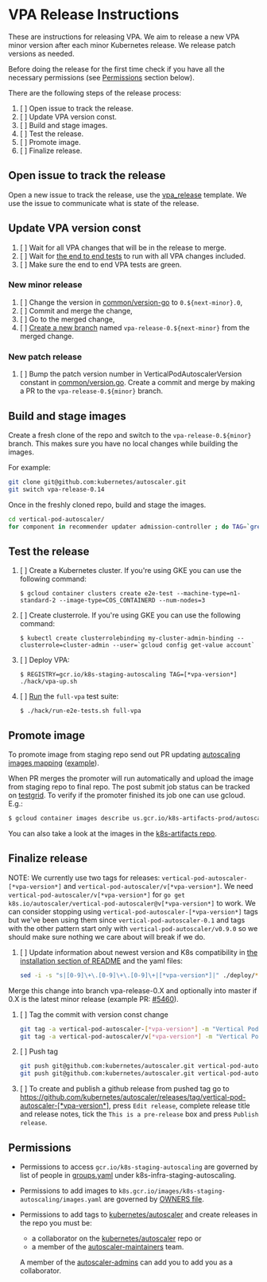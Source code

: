# VPA Release Instructions

These are instructions for releasing VPA. We aim to release a new VPA minor version after each minor Kubernetes release.
We release patch versions as needed.

Before doing the release for the first time check if you have all the necessary permissions (see
[Permissions](#permissions) section below).

There are the following steps of the release process:

1. [ ] Open issue to track the release.
2. [ ] Update VPA version const.
3. [ ] Build and stage images.
4. [ ] Test the release.
5. [ ] Promote image.
6. [ ] Finalize release.

## Open issue to track the release

Open a new issue to track the release, use the [vpa_release](https://github.com/kubernetes/autoscaler/issues/new?&template=vpa_release.md) template.
We use the issue to communicate what is state of the release.

## Update VPA version const

1. [ ] Wait for all VPA changes that will be in the release to merge.
2. [ ] Wait for [the end to end tests](https://k8s-testgrid.appspot.com/sig-autoscaling-vpa) to run with all VPA changes
   included.
3. [ ] Make sure the end to end VPA tests are green.

### New minor release

1. [ ] Change the version in
    [common/version-go](https://github.com/kubernetes/autoscaler/blob/master/vertical-pod-autoscaler/common/version.go)
    to `0.${next-minor}.0`,
2. [ ] Commit and merge the change,
3. [ ] Go to the merged change,
4. [ ] [Create a new branch](https://docs.github.com/en/pull-requests/collaborating-with-pull-requests/proposing-changes-to-your-work-with-pull-requests/creating-and-deleting-branches-within-your-repository) named `vpa-release-0.${next-minor}` from the
    merged change.

### New patch release

1.  [ ] Bump the patch version number in VerticalPodAutoscalerVersion constant in
    [common/version.go](https://github.com/kubernetes/autoscaler/blob/master/vertical-pod-autoscaler/common/version.go).
    Create a commit and merge by making a PR to the `vpa-release-0.${minor}` branch.

## Build and stage images

Create a fresh clone of the repo and switch to the `vpa-release-0.${minor}`
branch. This makes sure you have no local changes while building the images.

For example:
```sh
git clone git@github.com:kubernetes/autoscaler.git
git switch vpa-release-0.14
```

Once in the freshly cloned repo, build and stage the images.

```sh
cd vertical-pod-autoscaler/
for component in recommender updater admission-controller ; do TAG=`grep 'const VerticalPodAutoscalerVersion = ' common/version.go | cut -d '"' -f 2` REGISTRY=gcr.io/k8s-staging-autoscaling make release --directory=pkg/${component}; done
```

## Test the release

1.  [ ] Create a Kubernetes cluster. If you're using GKE you can use the following command:

    ```shell
    $ gcloud container clusters create e2e-test --machine-type=n1-standard-2 --image-type=COS_CONTAINERD --num-nodes=3
    ```

1. [ ]  Create clusterrole. If you're using GKE you can use the following command:

    ```shell
    $ kubectl create clusterrolebinding my-cluster-admin-binding --clusterrole=cluster-admin --user=`gcloud config get-value account`
    ```

1.  [ ] Deploy VPA:
    ```shell
    $ REGISTRY=gcr.io/k8s-staging-autoscaling TAG=[*vpa-version*] ./hack/vpa-up.sh
    ```

1.  [ ] [Run](https://github.com/kubernetes/autoscaler/blob/master/vertical-pod-autoscaler/hack/run-e2e-tests.sh)
    the `full-vpa` test suite:

    ```shell
    $ ./hack/run-e2e-tests.sh full-vpa
    ```

## Promote image

To promote image from staging repo send out PR updating
[autoscaling images mapping](https://github.com/kubernetes/k8s.io/blob/master/k8s.gcr.io/images/k8s-staging-autoscaling/images.yaml)
([example](https://github.com/kubernetes/k8s.io/pull/1318)).

When PR merges the promoter will run automatically and upload the image from
staging repo to final repo. The post submit job status can be tracked on
[testgrid](https://testgrid.k8s.io/sig-k8s-infra-k8sio#post-k8sio-image-promo).
To verify if the promoter finished its job one can use gcloud. E.g.:

```sh
$ gcloud container images describe us.gcr.io/k8s-artifacts-prod/autoscaling/vpa-recommender:[*vpa-version*]
```

You can also take a look at the images in the
[k8s-artifacts repo](https://us.gcr.io/k8s-artifacts-prod/autoscaling/).

## Finalize release

NOTE: We currently use two tags for releases:
`vertical-pod-autoscaler-[*vpa-version*]` and
`vertical-pod-autoscaler/v[*vpa-version*]`. We need
`vertical-pod-autoscaler/v[*vpa-version*]` for `go get
k8s.io/autoscaler/vertical-pod-autoscaler@v[*vpa-version*]` to work. We can
consider stopping using `vertical-pod-autoscaler-[*vpa-version*]` tags but
we've been using them since `vertical-pod-autoscaler-0.1` and tags with the
other pattern start only with `vertical-pod-autoscaler/v0.9.0` so we should make
sure nothing we care about will break if we do.

1.  [ ] Update information about newest version and K8s compatibility in
    [the installation section of README](https://github.com/kubernetes/autoscaler/blob/master/vertical-pod-autoscaler/README.md#installation)
    and the yaml files:

    ```sh
    sed -i -s "s|[0-9]\+\.[0-9]\+\.[0-9]\+|[*vpa-version*]|" ./deploy/*-deployment*.yaml ./hack/vpa-process-yaml.sh
    ```
   Merge this change into branch vpa-release-0.X and optionally into master if 0.X is the latest minor release (example
   PR: [#5460](https://github.com/kubernetes/autoscaler/pull/5460)).

1.  [ ] Tag the commit with version const change

    ```sh
    git tag -a vertical-pod-autoscaler-[*vpa-version*] -m "Vertical Pod Autoscaler release [*vpa-version*]"
    git tag -a vertical-pod-autoscaler/v[*vpa-version*] -m "Vertical Pod Autoscaler release [*vpa-version*]"
    ```

1.  [ ] Push tag

    ```sh
    git push git@github.com:kubernetes/autoscaler.git vertical-pod-autoscaler-[*vpa-version*]
    git push git@github.com:kubernetes/autoscaler.git vertical-pod-autoscaler/v[*vpa-version*]
    ```

1.  [ ] To create and publish a github release from pushed tag go to
    https://github.com/kubernetes/autoscaler/releases/tag/vertical-pod-autoscaler-[*vpa-version*],
    press `Edit release`, complete release title and release notes, tick the
    `This is a pre-release` box and press `Publish release`.

## Permissions

* Permissions to access `gcr.io/k8s-staging-autoscaling` are governed by list
    of people in
    [groups.yaml](https://github.com/kubernetes/k8s.io/blob/master/groups/sig-autoscaling/groups.yaml)
    under k8s-infra-staging-autoscaling.
* Permissions to add images to
    `k8s.gcr.io/images/k8s-staging-autoscaling/images.yaml` are governed by
    [OWNERS file](https://github.com/kubernetes/k8s.io/blob/master/k8s.gcr.io/images/k8s-staging-autoscaling/OWNERS).
* Permissions to add tags to
    [kubernetes/autoscaler](https://github.com/kubernetes/autoscaler) and create
    releases in the repo you must be:

    *   a collaborator on the
        [kubernetes/autoscaler](https://github.com/kubernetes/autoscaler) repo
        or
    *   a member of the
        [autoscaler-maintainers](https://github.com/orgs/kubernetes/teams/autoscaler-maintainers/members)
        team.

    A member of the
    [autoscaler-admins](https://github.com/orgs/kubernetes/teams/autoscaler-admins)
    can add you to add you as a collaborator.
